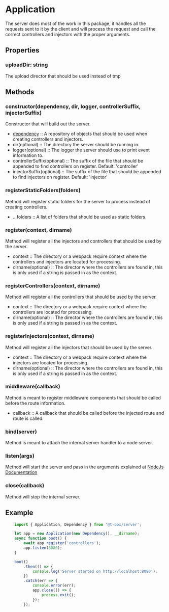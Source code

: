 # Application
The server does most of the work in this package, it handles all the requests sent to it by the client and will process the request and call the correct controllers and injectors with the proper arguments.

## Properties
### uploadDir: string
The upload director that should be used instead of tmp

## Methods
### constructor(dependency, dir, logger, controllerSuffix, injectorSuffix)
Constructor that will build out the server.
- [dependency](dependency.md) :: A repository of objects that should be used when creating controllers and injectors.
- dir(optional) :: The directory the server should be running in.
- logger(optional) :: The logger the server should use to print event information to.
- controllerSuffix(optional) :: The suffix of the file that should be appended to find controllers on register. Default: 'controller'
- injectorSuffix(optional) :: The suffix of the file that should be appended to find injectors on register. Default: 'injector'
### registerStaticFolders(folders)
Method will register static folders for the server to process instead of creating controllers.
- ...folders :: A list of folders that should be used as static folders.
### register(context, dirname)
Method will register all the injectors and controllers that should be used by the server.
- context :: The directory or a webpack require context where the controllers and injectors are located for processing.
- dirname(optional) :: The director where the controllers are found in, this is only used if a string is passed in as the context.
### registerControllers(context, dirname)
Method will register all the controllers that should be used by the server.
- context :: The directory or a webpack require context where the controllers are located for processing.
- dirname(optional) :: The director where the controllers are found in, this is only used if a string is passed in as the context.
### registerInjectors(context, dirname)
Method will register all the injectors that should be used by the server.
- context :: The directory or a webpack require context where the injectors are located for processing.
- dirname(optional) :: The director where the controllers are found in, this is only used if a string is passed in as the context.
### middleware(callback)
Method is meant to register middleware components that should be called before the route information.
- callback :: A callback that should be called before the injected route and route is called.
### bind(server)
Method is meant to attach the internal server handler to a node server.
### listen(args)
Method will start the server and pass in the arguments explained at [NodeJs Documentation](https://nodejs.org/api/http.html#http_server_listen)
### close(callback)
Method will stop the internal server.

## Example
```typescript
    import { Application, Dependency } from '@t-box/server';

    let app = new Application(new Dependency(), __dirname);
    async function boot() {
        await app.register('controllers');
        app.listen(8080);
    }

    boot()
        .then(() => { 
            console.log('Server started on http://localhost:8080');
        })
        .catch(err => {
            console.error(err);
            app.close(() => {
                process.exit();
            });
        });
```